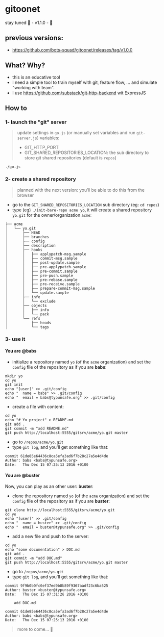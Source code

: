 # gitoonet

stay tuned :panda_face: - v1.1.0 - :construction:

## previous versions:

- https://github.com/bots-squad/gitoonet/releases/tag/v1.0.0

## What? Why?

- this is an educative tool
- I need a simple tool to train myself with git, feature flow, ... and simulate "working with team".
- I use https://github.com/substack/git-http-backend wit ExpressJS

## How to

### 1- launch the "git" server

> update settings in `go.js` (or manually set variables and run `git-server.js`)
> variables:
> - GIT_HTTP_PORT
> - GIT_SHARED_REPOSITORIES_LOCATION: the sub directory to store git shared repositories (default is `repos`)

```
./go.js
```

### 2- create a shared repository

> planned with the next version: you'll be able to do this from the browser

- go to the `GIT_SHARED_REPOSITORIES_LOCATION` sub directory (eg: `cd repos`)
- type (eg) `./init-bare-repo acme yo`, it will create a shared repository `yo.git` for the owner/organization `acme`:
```
├── acme
│   └── yo.git
│       ├── HEAD
│       ├── branches
│       ├── config
│       ├── description
│       ├── hooks
│       │   ├── applypatch-msg.sample
│       │   ├── commit-msg.sample
│       │   ├── post-update.sample
│       │   ├── pre-applypatch.sample
│       │   ├── pre-commit.sample
│       │   ├── pre-push.sample
│       │   ├── pre-rebase.sample
│       │   ├── pre-receive.sample
│       │   ├── prepare-commit-msg.sample
│       │   └── update.sample
│       ├── info
│       │   └── exclude
│       ├── objects
│       │   ├── info
│       │   └── pack
│       └── refs
│           ├── heads
│           └── tags
```

### 3- use it

#### You are @babs

- initialize a repository named `yo` (of the `acme` organization) and set the `config` file of the repository as if you are **babs**:
```
mkdir yo
cd yo
git init
echo "[user]" >> .git/config
echo "  name = babs" >> .git/config
echo "  email = babs@typunsafe.org" >> .git/config
```
- create a file with content:
```
cd yo
echo "# Yo project" > README.md
git add .
git commit -m "add README.md"
git push http://localhost:5555/gitsrv/acme/yo.git master
```
- go to `/repos/acme/yo.git`
- type `git log`, and you'll get something like that:
```
commit 61de85e64436c8ca5efa3ad6f7b28c27a5e4d4de
Author: babs <babs@typunsafe.org>
Date:   Thu Dec 15 07:25:13 2016 +0100
```

#### You are @buster

Now, you can play as an other user: **buster**:

- clone the repository named `yo` (of the `acme` organization) and set the `config` file of the repository as if you are **buster**:
```
git clone http://localhost:5555/gitsrv/acme/yo.git
cd yo
echo "[user]" >> .git/config
echo "  name = buster" >> .git/config
echo "  email = buster@typunsafe.org" >> .git/config
```
- add a new file and push to the server:
```
cd yo
echo "some documentation" > DOC.md
git add .
git commit -m "add DOC.md"
git push http://localhost:5555/gitsrv/acme/yo.git master
```
- go to `/repos/acme/yo.git`
- type `git log`, and you'll get something like that:
```
commit 9f9b0b0fc0ef37ed9b8b89f9367aadf23c6ba525
Author: buster <buster@typunsafe.org>
Date:   Thu Dec 15 07:31:28 2016 +0100

    add DOC.md

commit 61de85e64436c8ca5efa3ad6f7b28c27a5e4d4de
Author: babs <babs@typunsafe.org>
Date:   Thu Dec 15 07:25:13 2016 +0100
```

> more to come... :construction:
